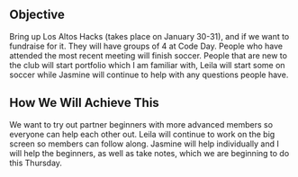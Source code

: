 ## Objective

Bring up Los Altos Hacks (takes place on January 30-31), and if we want to
fundraise for it. They will have groups of 4 at Code Day. People who have
attended the most recent meeting will finish soccer. People that are new to the
club will start portfolio which I am familiar with, Leila will start some on
soccer while Jasmine will continue to help with any questions people have.

## How We Will Achieve This

We want to try out partner beginners with more advanced members so everyone can
help each other out. Leila will continue to work on the big screen so members
can follow along. Jasmine will help individually and I will help the beginners,
as well as take notes, which we are beginning to do this Thursday.
